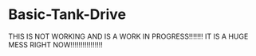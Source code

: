 # Basic-Tank-Drive
 
THIS IS NOT WORKING AND IS A WORK IN PROGRESS!!!!!!!
IT IS A HUGE MESS RIGHT NOW!!!!!!!!!!!!!!!!
